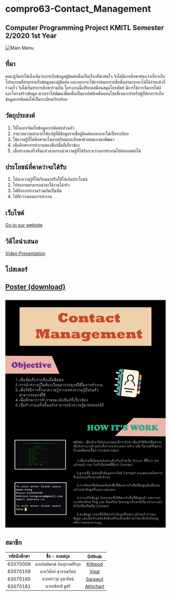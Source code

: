 
# compro63-Contact_Management
Computer Programming Project KMITL Semester 2/2020 1st Year
---
![Main Menu](https://cdn.discordapp.com/attachments/834644991733268511/838344846409596928/unknown.png)
## ที่มา
 คณะผู้จัดทำได้เล็งเห็นว่าการเก็บข้อมูลผู้ติดต่อนั้นเป็นเรื่องที่น่าสนใจ จึงได้มีการศึกษาค้นคว้าเกี่ยวเก็บโปรแกรมที่สามารถเก็บข้อมูลของผู้ติตต่อ
เเละอยากจะให้การค้นหารายชื่อนั้นสามารถหาได้ได้ง่ายเเล้วก็รวดเร็ว จึงได้เริ่มทำการศึกษาร่วมกัน โครงงานนี้เปรียบเสมือนสมุดโทรศัพท์ มีการใช้การจัดการไฟล์และโครงสร้างข้อมูล พวกเราได้พัฒนาขึ้นเพื่อเป็นแอปพลิเคชันคอนโซลที่เหมาะสำหรับผู้ที่ต้องการเก็บข้อมูลการติดต่อให้เป็นระเบียบเรียบร้อย
## วัตถุประสงค์
1. ใช้ในการจัดเก็บข้อมูลการติดต่อส่วนตัว
2. อํานวยความสะดวกให้เเก่ผู้ที่มีข้อมูลรายชื่อผู้ติดต่อเยอะเเละไม่เป็นระเบียบ
3. ใช้ความรู้ที่ได้ศึกษามาในคาบเรียนเเละศึกษาด้วยตนเองมาพัฒนา
4. เพื่อศึกษาการทำงานของฟังก์ชั้นที่เกี่ยวข้อง
5. เมื่อทำงานเสร็จสิ้นเเล้วสามารถนําความรู้ที่ได้รับระหว่างการทํางานไปต่อยอดต่อได้
## ประโยชน์ที่คาดว่าจะได้รับ
1. ได้นำความรู้ที่ได้เรียนมาปรับใช้ให้เกิดประโยชน์
2. โปรแกรมสามารถนำมาใช้งานได้จริง
3. ได้ฝึกการทํางานร่วมกันเป็นทีม
4. ได้ฝึกวางเเผนการทํางาน
## เว็บไซต์
[Go to our webiste](https://silly-hugle-2e1591.netlify.app)

## วิดีโอนำเสนอ
[Video Presentation](https://www.youtube.com/watch?v=NDe-3nXUXG4)
## โปสเตอร์
[Poster (download)](https://github.com/63070158/compro63-Contact_Management/blob/main/poster_contact.jpg)
---
![Poster](https://github.com/63070158/compro63-Contact_Management/blob/main/poster_contact.jpg)
---
สมาชิก
---

| รหัสนักศึกษา | ชื่อ - นามสกุล | Github |
| :--------: | :--------: | :---------: |
|   62070009   |   นายกิตติพจน์ กิตสุภาพสิริกุล   |   [Kittipod](https://github.com/kkit2001)   |
|   63070158   |   นายวิศัลย์ สุวรรณรัตน์   |  [Visal](https://github.com/63070158)   |
|   63070165   |   นายศราวุธ อุนารัตน์   |   [Sarawut](https://github.com/Sarawutgame)   |
|   63070181   |   นายอธิชาติ ชูศรี   |   [Athichart](https://github.com/Athichart)   |
